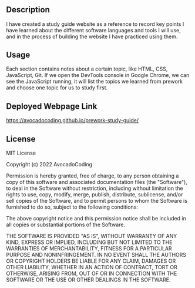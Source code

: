 # <Prework Study Guide Webpage>

## Description

I have created a study guide website as a reference to record key points I have learned about the different software languages and tools I will use, and in the process of building the website I have practiced using them. 


## Usage

Each section contains notes about a certain topic, like HTML, CSS, JavaScript, Git. If we open the DevTools console in Google Chrome, we can see the JavaScript running, it will list the topics we learned from prework and choose one topic for us to study first.

## Deployed Webpage Link

https://avocadocoding.github.io/prework-study-guide/

## License

MIT License

Copyright (c) 2022 AvocadoCoding

Permission is hereby granted, free of charge, to any person obtaining a copy
of this software and associated documentation files (the "Software"), to deal
in the Software without restriction, including without limitation the rights
to use, copy, modify, merge, publish, distribute, sublicense, and/or sell
copies of the Software, and to permit persons to whom the Software is
furnished to do so, subject to the following conditions:

The above copyright notice and this permission notice shall be included in all
copies or substantial portions of the Software.

THE SOFTWARE IS PROVIDED "AS IS", WITHOUT WARRANTY OF ANY KIND, EXPRESS OR
IMPLIED, INCLUDING BUT NOT LIMITED TO THE WARRANTIES OF MERCHANTABILITY,
FITNESS FOR A PARTICULAR PURPOSE AND NONINFRINGEMENT. IN NO EVENT SHALL THE
AUTHORS OR COPYRIGHT HOLDERS BE LIABLE FOR ANY CLAIM, DAMAGES OR OTHER
LIABILITY, WHETHER IN AN ACTION OF CONTRACT, TORT OR OTHERWISE, ARISING FROM,
OUT OF OR IN CONNECTION WITH THE SOFTWARE OR THE USE OR OTHER DEALINGS IN THE
SOFTWARE.
